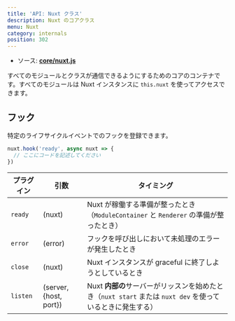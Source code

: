 ```yaml
---
title: 'API: Nuxt クラス'
description: Nuxt のコアクラス
menu: Nuxt
category: internals
position: 302
---
```


- ソース: **[core/nuxt.js](https://github.com/nuxt/nuxt.js/blob/dev/packages/core/src/nuxt.js)**

すべてのモジュールとクラスが通信できるようにするためのコアのコンテナです。すべてのモジュールは Nuxt インスタンスに `this.nuxt` を使ってアクセスできます。

## フック

特定のライフサイクルイベントでのフックを登録できます。

```js
nuxt.hook('ready', async nuxt => {
  // ここにコードを記述してください
})
```

| プラグイン | 引数 | タイミング |
| --- | --- | --- |
| `ready` | (nuxt) | Nuxt が稼働する準備が整ったとき（`ModuleContainer` と `Renderer` の準備が整ったとき） |
| `error` | (error) | フックを呼び出しにおいて未処理のエラーが発生したとき |
| `close` | (nuxt) | Nuxt インスタンスが graceful に終了しようとしているとき |
| `listen` | (server, {host, port}) | Nuxt **内部の**サーバーがリッスンを始めたとき（`nuxt start` または `nuxt dev` を使っているときに発生する） |
